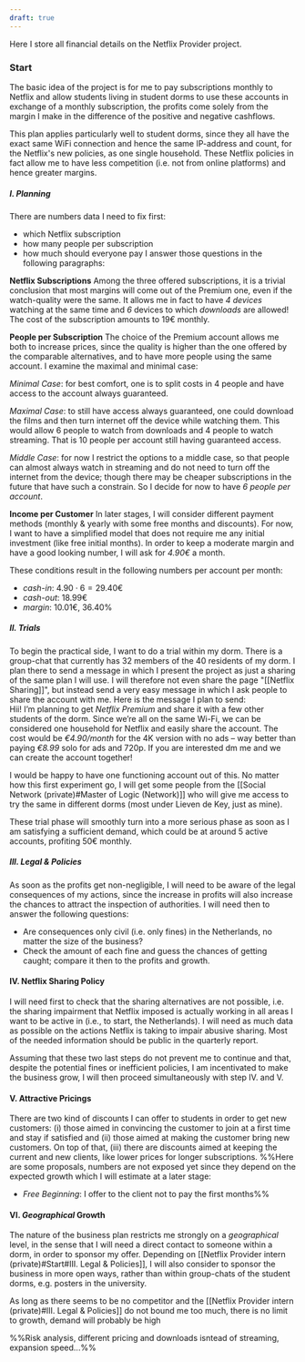 ```yaml
---
draft: true
---
```

Here I store all financial details on the Netflix Provider project.
### Start
The basic idea of the project is for me to pay subscriptions monthly to Netflix and allow students living in student dorms to use these accounts in exchange of a monthly subscription, the profits come solely from the margin I make in the difference of the positive and negative cashflows.

This plan applies particularly well to student dorms, since they all have the exact same WiFi connection and hence the same IP-address and count, for the Netflix's new policies, as one single household. These Netflix policies in fact allow me to have less competition (i.e. not from online platforms) and hence greater margins.
##### I. Planning
There are numbers data I need to fix first:
- which Netflix subscription
- how many people per subscription
- how much should everyone pay
I answer those questions in the following paragraphs:

**Netflix Subscriptions** Among the three offered subscriptions, it is a trivial conclusion that most margins will come out of the Premium one, even if the watch-quality were the same. It allows me in fact to have _4 devices_ watching at the same time and _6_ devices to which _downloads_ are allowed! The cost of the subscription amounts to 19€ monthly.

**People per Subscription** The choice of the Premium account allows me both to increase prices, since the quality is higher than the one offered by the comparable alternatives, and to have more people using the same account. I examine the maximal and minimal case: 

_Minimal Case_: for best comfort, one is to split costs in 4 people and have access to the account always guaranteed.

_Maximal Case_: to still have access always guaranteed, one could download the films and then turn internet off the device while watching them. This would allow 6 people to watch from downloads and 4 people to watch streaming. That is 10 people per account still having guaranteed access.

_Middle Case_: for now I restrict the options to a middle case, so that people can almost always watch in streaming and do not need to turn off the internet from the device; though there may be cheaper subscriptions in the future that have such a constrain. So I decide for now to have _6 people per account_.

**Income per Customer** In later stages, I will consider different payment methods (monthly & yearly with some free months and discounts). For now, I want to have a simplified model that does not require me any initial investment (like free initial months). In order to keep a moderate margin and have a good looking number, I will ask for _4.90€_ a month.

These conditions result in the following numbers per account per month:
- _cash-in_: $4.90 \cdot 6 = 29.40$€
- _cash-out_: $18.99$€
- _margin_: $10.01$€, $36.40\%$
##### II. Trials
To begin the practical side, I want to do a trial within my dorm. There is a group-chat that currently has 32 members of the 40 residents of my dorm. I plan there to send a message in which I present the project as just a sharing of the same plan I will use. I will therefore not even share the page "[[Netflix Sharing]]", but instead send a very easy message in which I ask people to share the account with me. Here is the message I plan to send: <br>
	Hii! I’m planning to get _Netflix Premium_ and share it with a few other students of the dorm. Since we’re all on the same Wi-Fi, we can be considered one household for Netflix and easily share the account. The cost would be *€4.90/month* for the 4K version with no ads – way better than paying _€8.99_ solo for ads and 720p.
	If you are interested dm me and we can create the account together!

I would be happy to have one functioning account out of this. No matter how this first experiment go, I will get some people from the [[Social Network (private)#Master of Logic (Network)]] who will give me access to try the same in different dorms (most under Lieven de Key, just as mine).

These trial phase will smoothly turn into a more serious phase as soon as I am satisfying a sufficient demand, which could be at around 5 active accounts, profiting 50€ monthly.

##### III. Legal & Policies
As soon as the profits get non-negligible, I will need to be aware of the legal consequences of my actions, since the increase in profits will also increase the chances to attract the inspection of authorities. I will need then to answer the following questions:
- Are consequences only civil (i.e. only fines) in the Netherlands, no matter the size of the business?
- Check the amount of each fine and guess the chances of getting caught; compare it then to the profits and growth.

#### IV. Netflix Sharing Policy
I will need first to check that the sharing alternatives are not possible, i.e. the sharing impairment that Netflix imposed is actually working in all areas I want to be active in (i.e., to start, the Netherlands). I will need as much data as possible on the actions Netflix is taking to impair abusive sharing. Most of the needed information should be public in the quarterly report.

Assuming that these two last steps do not prevent me to continue and that, despite the potential fines or inefficient policies, I am incentivated to make the business grow, I will then proceed simultaneously with step IV. and V.
#### V. Attractive Pricings
There are two kind of discounts I can offer to students in order to get new customers: (i) those aimed in convincing the customer to join at a first time and stay if satisfied and (ii) those aimed at making the customer bring new customers. On top of that, (iii) there are discounts aimed at keeping the current and new clients, like lower prices for longer subscriptions. 
%%Here are some proposals, numbers are not exposed yet since they depend on the expected growth which I will estimate at a later stage:
- _Free Beginning_: I offer to the client not to pay the first months%%
#### VI. _Geographical_ Growth
The nature of the business plan restricts me strongly on a _geographical_ level, in the sense that I will need a direct contact to someone within a dorm, in order to sponsor my offer. Depending on [[Netflix Provider intern (private)#Start#III. Legal & Policies]], I will also consider to sponsor the business in more open ways, rather than within group-chats of the student dorms, e.g. posters in the university.

As long as there seems to be no competitor and the [[Netflix Provider intern (private)#III. Legal & Policies]] do not bound me too much, there is no limit to growth, demand will probably be high

%%Risk analysis, different pricing and downloads isntead of streaming, expansion speed...%%